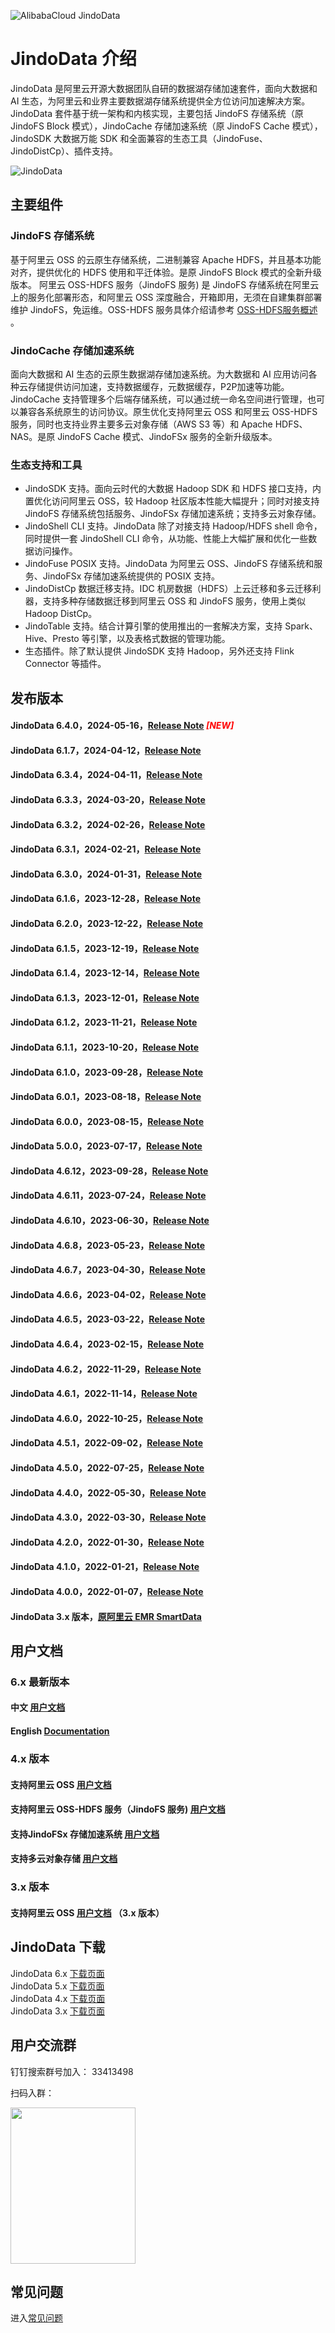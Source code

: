 ![AlibabaCloud JindoData](docs/image/jindo-logo.png)

# JindoData 介绍
JindoData 是阿里云开源大数据团队自研的数据湖存储加速套件，面向大数据和 AI 生态，为阿里云和业界主要数据湖存储系统提供全方位访问加速解决方案。JindoData 套件基于统一架构和内核实现，主要包括 JindoFS 存储系统（原 JindoFS Block 模式），JindoCache 存储加速系统（原 JindoFS Cache 模式），JindoSDK 大数据万能 SDK 和全面兼容的生态工具（JindoFuse、JindoDistCp）、插件支持。

![JindoData](docs/image/jindodata-arch.png)

## 主要组件
### JindoFS 存储系统

基于阿里云 OSS 的云原生存储系统，二进制兼容 Apache HDFS，并且基本功能对齐，提供优化的 HDFS 使用和平迁体验。是原 JindoFS Block 模式的全新升级版本。
阿里云 OSS-HDFS 服务（JindoFS 服务) 是 JindoFS 存储系统在阿里云上的服务化部署形态，和阿里云 OSS 深度融合，开箱即用，无须在自建集群部署维护 JindoFS，免运维。OSS-HDFS 服务具体介绍请参考 [OSS-HDFS服务概述](https://help.aliyun.com/document_detail/405089.htm) 。

### JindoCache 存储加速系统

面向大数据和 AI 生态的云原生数据湖存储加速系统。为大数据和 AI 应用访问各种云存储提供访问加速，支持数据缓存，元数据缓存，P2P加速等功能。JindoCache 支持管理多个后端存储系统，可以通过统一命名空间进行管理，也可以兼容各系统原生的访问协议。原生优化支持阿里云 OSS 和阿里云 OSS-HDFS 服务，同时也支持业界主要多云对象存储（AWS S3 等）和 Apache HDFS、NAS。是原 JindoFS Cache 模式、JindoFSx 服务的全新升级版本。

### 生态支持和工具

* JindoSDK 支持。面向云时代的大数据 Hadoop SDK 和 HDFS 接口支持，内置优化访问阿里云 OSS，较 Hadoop 社区版本性能大幅提升；同时对接支持 JindoFS 存储系统包括服务、JindoFSx 存储加速系统；支持多云对象存储。
* JindoShell CLI 支持。JindoData 除了对接支持 Hadoop/HDFS shell 命令，同时提供一套 JindoShell CLI 命令，从功能、性能上大幅扩展和优化一些数据访问操作。
* JindoFuse POSIX 支持。JindoData 为阿里云 OSS、JindoFS 存储系统和服务、JindoFSx 存储加速系统提供的 POSIX 支持。
* JindoDistCp 数据迁移支持。IDC 机房数据（HDFS）上云迁移和多云迁移利器，支持多种存储数据迁移到阿里云 OSS 和 JindoFS 服务，使用上类似Hadoop DistCp。
* JindoTable 支持。结合计算引擎的使用推出的一套解决方案，支持 Spark、Hive、Presto 等引擎，以及表格式数据的管理功能。
* 生态插件。除了默认提供 JindoSDK 支持 Hadoop，另外还支持 Flink Connector 等插件。

## 发布版本

#### JindoData 6.4.0，2024-05-16，[Release Note](docs/user/zh/releases.md) <span style="color:red">*[NEW]*</span>
#### JindoData 6.1.7，2024-04-12，[Release Note](docs/user/zh/releases.md)
#### JindoData 6.3.4，2024-04-11，[Release Note](docs/user/zh/releases.md)
#### JindoData 6.3.3，2024-03-20，[Release Note](docs/user/zh/releases.md)
#### JindoData 6.3.2，2024-02-26，[Release Note](docs/user/zh/releases.md)
#### JindoData 6.3.1，2024-02-21，[Release Note](docs/user/zh/releases.md)
#### JindoData 6.3.0，2024-01-31，[Release Note](docs/user/zh/releases.md)
#### JindoData 6.1.6，2023-12-28，[Release Note](docs/user/zh/releases.md)
#### JindoData 6.2.0，2023-12-22，[Release Note](docs/user/zh/releases.md)
#### JindoData 6.1.5，2023-12-19，[Release Note](docs/user/zh/releases.md)
#### JindoData 6.1.4，2023-12-14，[Release Note](docs/user/zh/releases.md)
#### JindoData 6.1.3，2023-12-01，[Release Note](docs/user/zh/releases.md) 
#### JindoData 6.1.2，2023-11-21，[Release Note](docs/user/zh/releases.md)
#### JindoData 6.1.1，2023-10-20，[Release Note](docs/user/zh/releases.md)
#### JindoData 6.1.0，2023-09-28，[Release Note](docs/user/zh/releases.md)
#### JindoData 6.0.1，2023-08-18，[Release Note](docs/user/zh/releases.md)
#### JindoData 6.0.0，2023-08-15，[Release Note](docs/user/zh/releases.md)
#### JindoData 5.0.0，2023-07-17，[Release Note](../../tree/master/docs/user/5.x/5.0.0/release-notes.md)
#### JindoData 4.6.12，2023-09-28，[Release Note](../../tree/master/docs/user/4.x/4.6.x/4.6.12/release-notes.md)
#### JindoData 4.6.11，2023-07-24，[Release Note](../../tree/master/docs/user/4.x/4.6.x/4.6.11/release-notes.md)
#### JindoData 4.6.10，2023-06-30，[Release Note](../../tree/master/docs/user/4.x/4.6.x/4.6.10/release-notes.md)
#### JindoData 4.6.8，2023-05-23，[Release Note](../../tree/master/docs/user/4.x/4.6.x/4.6.8/release-notes.md)
#### JindoData 4.6.7，2023-04-30，[Release Note](../../tree/master/docs/user/4.x/4.6.x/4.6.7/release-notes.md)
#### JindoData 4.6.6，2023-04-02，[Release Note](../../tree/master/docs/user/4.x/4.6.x/4.6.6/release-notes.md)
#### JindoData 4.6.5，2023-03-22，[Release Note](../../tree/master/docs/user/4.x/4.6.x/4.6.5/release-notes.md)
#### JindoData 4.6.4，2023-02-15，[Release Note](../../tree/master/docs/user/4.x/4.6.x/4.6.4/release-notes.md)
#### JindoData 4.6.2，2022-11-29，[Release Note](../../tree/master/docs/user/4.x/4.6.x/4.6.2/release-notes.md)
#### JindoData 4.6.1，2022-11-14，[Release Note](../../tree/master/docs/user/4.x/4.6.x/4.6.1/release-notes.md) 
#### JindoData 4.6.0，2022-10-25，[Release Note](../../tree/master/docs/user/4.x/4.6.x/4.6.0/release-notes.md)
#### JindoData 4.5.1，2022-09-02，[Release Note](../../tree/master/docs/user/4.x/4.5.x/4.5.1/release-notes.md)
#### JindoData 4.5.0，2022-07-25，[Release Note](../../tree/master/docs/user/4.x/4.5.x/4.5.0/release-notes.md)
#### JindoData 4.4.0，2022-05-30，[Release Note](../../tree/master/docs/user/4.x/4.4.0/release-notes.md)
#### JindoData 4.3.0，2022-03-30，[Release Note](../../tree/master/docs/user/4.x/4.3.0/release-notes.md)
#### JindoData 4.2.0，2022-01-30，[Release Note](../../tree/master/docs/user/4.x/4.2.0/release-notes.md)
#### JindoData 4.1.0，2022-01-21，[Release Note](../../tree/master/docs/user/4.x/4.1.0/release-notes.md)
#### JindoData 4.0.0，2022-01-07，[Release Note](../../tree/master/docs/user/4.x/4.0.0/release-notes.md)
#### JindoData 3.x 版本，[原阿里云 EMR SmartData](https://help.aliyun.com/document_detail/121090.html)

## 用户文档

### 6.x 最新版本

#### 中文 [用户文档](docs/user/zh/README.md)
#### English [Documentation](docs/user/en/README.md)

### 4.x 版本

#### 支持阿里云 OSS [用户文档](../../tree/master/docs/user/4.x/4.6.x/4.6.12/oss/outline.md)
#### 支持阿里云 OSS-HDFS 服务（JindoFS 服务) [用户文档](../../tree/master/docs/user/4.x/4.6.x/4.6.12/jindofs/outline.md)
#### 支持JindoFSx 存储加速系统 [用户文档](../../tree/master/docs/user/4.x/4.6.x/4.6.12/jindofsx/outline.md)
#### 支持多云对象存储 [用户文档](../../tree/master/docs/user/4.x/4.6.x/4.6.12/jindosdk/outline.md)

### 3.x 版本

#### 支持阿里云 OSS [用户文档](../../tree/master/docs/user/3.x/outline.md) （3.x 版本）

## JindoData 下载

JindoData 6.x [下载页面](../../tree/latest/docs/user/jindosdk/jindosdk_download.md)<br/>
JindoData 5.x [下载页面](../../tree/master/docs/user/5.x/5.0.0/jindodata_download.md)<br/>
JindoData 4.x [下载页面](../../tree/master/docs/user/4.x/jindodata_download.md)<br/>
JindoData 3.x [下载页面](../../tree/master/docs/user/3.x/jindosdk_download.md)

## 用户交流群

钉钉搜索群号加入： 33413498

扫码入群：

<img src="docs/image/jindodata_dingding.png" width = "200" height = "250"/>

## 常见问题
进入[常见问题](docs/user/faq.md)
